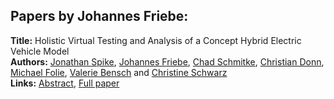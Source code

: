 <h2>Papers by Johannes Friebe:</h2>
<p>
<b>Title:</b> Holistic Virtual Testing and Analysis of a Concept Hybrid Electric Vehicle Model<br />
<b>Authors:</b> <a href="../authors/author_291.html">Jonathan Spike</a>, <a href="../authors/author_90.html">Johannes Friebe</a>, <a href="../authors/author_270.html">Chad Schmitke</a>, <a href="../authors/author_72.html">Christian Donn</a>, <a href="../authors/author_86.html">Michael Folie</a>, <a href="../authors/author_23.html">Valerie Bensch</a> and <a href="../authors/author_279.html">Christine Schwarz</a><br />
<b>Links:</b> <a href="../abstracts/abstract_58.pdf">Abstract</a>, <a href="../submissions/ecp15118537_SpikeFriebeSchmitkeDonnFolieBenschSchwarz.pdf">Full paper</a>
</p>